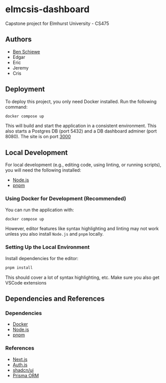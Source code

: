 # elmcsis-dashboard

Capstone project for Elmhurst University - CS475

## Authors

- [Ben Schiewe](https://www.github.com/benschiewe)
- Edgar
- Eric
- Jeremy
- Cris

## Deployment

To deploy this project, you only need Docker installed. Run the following command:

```bash
docker compose up
```

This will build and start the application in a consistent environment.
This also starts a Postgres DB (port 5432) and a DB dashboard adminer (port 8080). The site is on port [3000](localhost:3000)

## Local Development

For local development (e.g., editing code, using linting, or running scripts), you will need the following installed:

- [Node.js](https://nodejs.org/en)
- [pnpm](https://pnpm.io/installation)

### Using Docker for Development (Recommended)

You can run the application with:

```bash
docker compose up
```

However, editor features like syntax highlighting and linting may not work unless you also install `Node.js` and `pnpm` locally.

### Setting Up the Local Environment

Install dependencies for the editor:

   ```bash
   pnpm install
   ```

This should cover a lot of syntax highlighting, etc. Make sure you also get VSCode extensions

## Dependencies and References

### Dependencies

- [Docker](https://docs.docker.com/desktop/)
- [Node.js](https://nodejs.org/en)
- [pnpm](https://pnpm.io/installation)

### References

- [Next.js](https://nextjs.org/)
- [Auth.js](https://authjs.dev/)
- [shadcn/ui](https://ui.shadcn.com/)
- [Prisma ORM](https://www.prisma.io/)